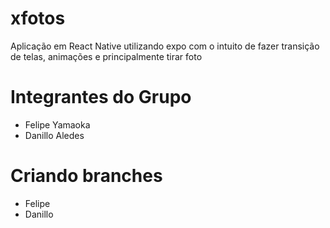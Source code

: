 # xfotos
Aplicação em React Native utilizando expo com o intuito de fazer transição de telas, animações e principalmente tirar foto

# Integrantes do Grupo
- Felipe Yamaoka
- Danillo Aledes

# Criando branches
- Felipe
- Danillo